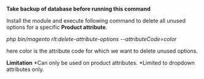 **Take backup of database before running this command**

Install the module and execute following command to delete all unused options for a specific **Product attribute**.

*php bin/magento rlt:delete-attribute-options --attributeCode=color*

here color is the attribute code for which we want to delete unused options.

**Limitation**
*Can only be used on product attributes.
*Limited to dropdown attributes only.